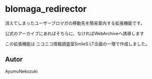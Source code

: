 # blomaga_redirector

消えてしまったユーザーブロマガの移動先を簡易案内する拡張機能です。

公式のアーカイブにあればそちらに、なければWebArchiveへ誘導します

この拡張機能は ニコニコ情報調査室SmileS LT企画の一環で作成しました。

## Autor
AyumuNekozuki
